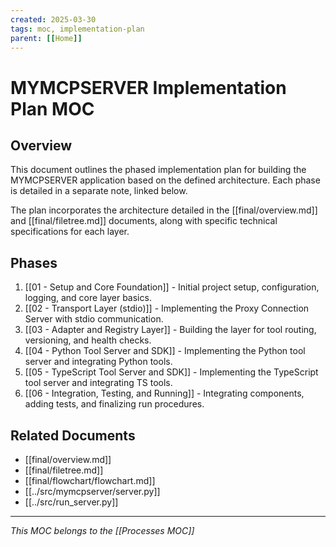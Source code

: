 ```yaml
---
created: 2025-03-30
tags: moc, implementation-plan
parent: [[Home]]
---
```


# MYMCPSERVER Implementation Plan MOC

## Overview

This document outlines the phased implementation plan for building the MYMCPSERVER application based on the defined architecture. Each phase is detailed in a separate note, linked below.

The plan incorporates the architecture detailed in the [[final/overview.md]] and [[final/filetree.md]] documents, along with specific technical specifications for each layer.

## Phases

1.  [[01 - Setup and Core Foundation]] - Initial project setup, configuration, logging, and core layer basics.
2.  [[02 - Transport Layer (stdio)]] - Implementing the Proxy Connection Server with stdio communication.
3.  [[03 - Adapter and Registry Layer]] - Building the layer for tool routing, versioning, and health checks.
4.  [[04 - Python Tool Server and SDK]] - Implementing the Python tool server and integrating Python tools.
5.  [[05 - TypeScript Tool Server and SDK]] - Implementing the TypeScript tool server and integrating TS tools.
6.  [[06 - Integration, Testing, and Running]] - Integrating components, adding tests, and finalizing run procedures.

## Related Documents

- [[final/overview.md]]
- [[final/filetree.md]]
- [[final/flowchart/flowchart.md]]
- [[../src/mymcpserver/server.py]]
- [[../src/run_server.py]]

---

_This MOC belongs to the [[Processes MOC]]_
